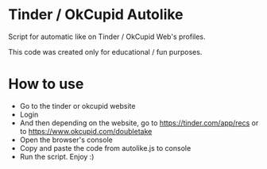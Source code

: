 # Tinder / OkCupid Autolike
Script for automatic like on Tinder / OkCupid Web's profiles. 

This code was created only for educational / fun purposes.

# How to use
- Go to the tinder or okcupid website
- Login
- And then depending on the website, go to https://tinder.com/app/recs or to https://www.okcupid.com/doubletake
- Open the browser's console
- Copy and paste the code from autolike.js to console
- Run the script. Enjoy :)

